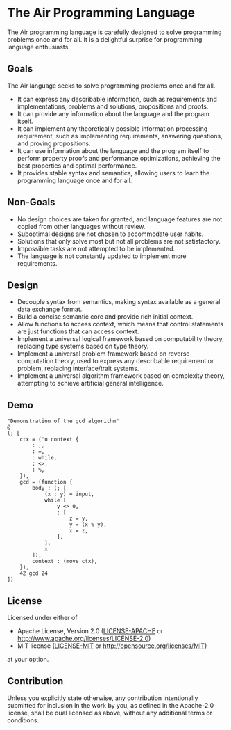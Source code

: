 # The Air Programming Language

The Air programming language is carefully designed to solve programming problems once and for all. It is a delightful surprise for programming language enthusiasts.

## Goals

The Air language seeks to solve programming problems once and for all.

- It can express any describable information, such as requirements and implementations, problems and solutions, propositions and proofs.
- It can provide any information about the language and the program itself.
- It can implement any theoretically possible information processing requirement, such as implementing requirements, answering questions, and proving propositions.
- It can use information about the language and the program itself to perform property proofs and performance optimizations, achieving the best properties and optimal performance.
- It provides stable syntax and semantics, allowing users to learn the programming language once and for all.

## Non-Goals

- No design choices are taken for granted, and language features are not copied from other languages without review.
- Suboptimal designs are not chosen to accommodate user habits.
- Solutions that only solve most but not all problems are not satisfactory.
- Impossible tasks are not attempted to be implemented.
- The language is not constantly updated to implement more requirements.

## Design

- Decouple syntax from semantics, making syntax available as a general data exchange format.
- Build a concise semantic core and provide rich initial context.
- Allow functions to access context, which means that control statements are just functions that can access context.
- Implement a universal logical framework based on computability theory, replacing type systems based on type theory.
- Implement a universal problem framework based on reverse computation theory, used to express any describable requirement or problem, replacing interface/trait systems.
- Implement a universal algorithm framework based on complexity theory, attempting to achieve artificial general intelligence.

## Demo

```Air
"Demonstration of the gcd algorithm"
@
(; [
    ctx = ('u context {
        : ;,
        : =,
        : while,
        : <>,
        : %,
    }),
    gcd = (function {
        body : (; [
            (x : y) = input,
            while [
                y <> 0,
                ; [
                    z = y,
                    y = (x % y),
                    x = z,
                ],
            ],
            x
        ]),
        context : (move ctx),
    }),
    42 gcd 24
])
```

## License

Licensed under either of

* Apache License, Version 2.0
  ([LICENSE-APACHE](LICENSE-APACHE) or <http://www.apache.org/licenses/LICENSE-2.0>)
* MIT license
  ([LICENSE-MIT](LICENSE-MIT) or <http://opensource.org/licenses/MIT>)

at your option.

## Contribution

Unless you explicitly state otherwise, any contribution intentionally submitted
for inclusion in the work by you, as defined in the Apache-2.0 license, shall be
dual licensed as above, without any additional terms or conditions.
